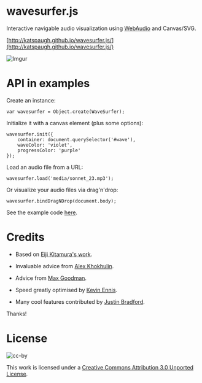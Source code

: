 wavesurfer.js
=============

Interactive navigable audio visualization using
[WebAudio](https://dvcs.w3.org/hg/audio/raw-file/tip/webaudio/specification.html) and Canvas/SVG.

[http://katspaugh.github.io/wavesurfer.js/](http://katspaugh.github.io/wavesurfer.js/)

![Imgur](http://i.imgur.com/dnH8q.png)

API in examples
===============

Create an instance:

    var wavesurfer = Object.create(WaveSurfer);

Initialize it with a canvas element (plus some options):

    wavesurfer.init({
        container: document.querySelector('#wave'),
        waveColor: 'violet',
        progressColor: 'purple'
    });

Load an audio file from a URL:

    wavesurfer.load('media/sonnet_23.mp3');

Or visualize your audio files via drag'n'drop:

    wavesurfer.bindDragNDrop(document.body);

See the example code [here](https://github.com/katspaugh/wavesurfer.js/blob/master/example/main.js).

Credits
=======

- Based on [Eiji Kitamura's work](https://github.com/agektmr/AudioStreamer).

- Invaluable advice from [Alex Khokhulin](https://github.com/xoxulin).

- Advice from [Max Goodman](https://github.com/chromakode).

- Speed greatly optimised by [Kevin Ennis](https://github.com/kevincennis).

- Many cool features contributed by [Justin Bradford](https://github.com/jabr).

Thanks!


License
=======

![cc-by](http://i.creativecommons.org/l/by/3.0/88x31.png)

This work is licensed under a [Creative Commons Attribution 3.0 Unported License](http://creativecommons.org/licenses/by/3.0/deed.en_US).
